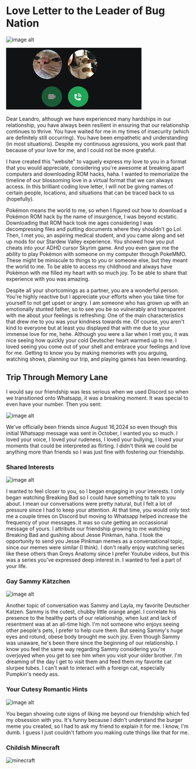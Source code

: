# Love Letter to the Leader of Bug Nation  
![image alt](https://github.com/jasbuggie/jasbuggie.github.io/blob/da14ff94ca1bbf1ac0a4052f2ed45db764f02e6c/image.PNG) 

![urmome](/assets/image.PNG)

Dear Leandro, although we have experienced many hardships in our relationship, you have always been resilient in ensuring that our relationship continues to thrive. You have waited for me in my times of insecurity (which are definitely still occurring). You have been empathetic and understanding (in most situations). Despite my continuous agressions, you work past that because of your love for me, and I could not be more grateful. 

I have created this "website" to vaguely express my love to you in a format that you would appreciate, considering you're awesome at breaking apart computers and downloading ROM hacks, haha. I wanted to memorialize the timeline of our blossoming love in a virtual format that we can always access. In this brilliant coding love letter, I will not be giving names of certain people, locations, and situations that can be traced back to us (hopefully).

Pokémon means the world to me, so when I figured out how to download a Pokémon ROM hack by the name of insurgence, I was beyond ecstatic. Downloading that ROM hack took me ages considering I was decompressing files and putting documents where they shouldn't go Lol. Then, I met you, an aspiring medical student, and you came along and set up mods for our Stardew Valley experience. You showed how you put cheats into your ADHD cursor Skyrim game. And you even gave me the ability to play Pokémon with someone on my computer through PokeMMO. These might be miniscule to things to you or someone else, but they meant the world to me. To be able to access my childhood and always have Pokémon with me filled my heart with so much joy. To be able to share that experience with you was amazing. 

Despite all your shortcomings as a partner, you are a wonderful person. You're highly reactive but I appreciate your efforts when you take time for yourself to not get upset or angry. I am someone who has grown up with an emotionally stunted father, so to see you be so vulnerably and transparent with me about your feelings is refreshing. One of the main characteristics that drew me to you was your kindness towards me. Of course, you aren't kind to everyone but at least you displayed that with me due to your immense love for me, hehe. Although you were a liar when I met you, it was nice seeing how quickly your cold Deutscher heart warmed up to me. I loved seeing you come out of your shell and embrace your feelings and love for me. Getting to know you by making memories with you arguing, watching shows, planning our trip, and playing games has been rewarding. 

## Trip Through Memory Lane 

I would say our friendship was less serious when we used Discord so when we transitioned onto Whatsapp, it was a breaking moment. It was special to even have your number. Then you sent:

![image alt](https://github.com/jasbuggie/jasbuggie.github.io/blob/3b1badc7587ba7e857ebb12247100bad0f87082d/leoemoji1.jpg)

We've officially been friends since August 16,2024 so even though this initial Whatsapp message was sent in October, I wanted you so much. I loved your voice, I loved your rudeness, I loved your bullying, I loved your moments that could be interpreted as flirting. I didn't think we could be anything more than friends so I was just fine with fostering our friendship.

### Shared Interests
![image alt](https://github.com/jasbuggie/jasbuggie.github.io/blob/323082163302dee449c1a14b28d5c4339965a553/Bug%20Repository/IMG_9583.jpg)

I wanted to feel closer to you, so I began engaging in your interests. I only began watching Breaking Bad so I could have something to talk to you about. I mean our conversations were pretty natural, but I felt a lot of pressure since I had to keep your attention. At that time, you would only text me a couple times on Discord but moving to Whatsapp helped increase the frequency of your messages. It was so cute getting an occassional message of yours. I attribute our friendship growing to me watching Breaking Bad and gushing about Jesse Pinkman, haha. I took the opportunity to send you Jesse Pinkman memes as a conversational topic, since our memes were similar (I think). I don't really enjoy watching series like these others than Greys Anatomy since I prefer Youtube videos, but this was a series you've expressed deep interest in. I wanted to feel a part of your life. 

### Gay Sammy Kätzchen
![image alt]([https://github.com/jasbuggie/jasbuggie.github.io/blob/28b94d5f336740f46dc673b2860dde953994491b/Bug%20Repository/ed26178b-b9d8-46fc-80c4-a1903800a1c9.JPG)

Another topic of conversation was Sammy and Layla, my favorite Deutscher Katzen. Sammy is the cutest, chubby little orange angel. I correlate his presence to the healthy parts of our relationship, when lust and lack of resentment was at an all-time high. I'm not someone who enjoys seeing other people's pets, I prefer to help cure them. But seeing Sammy's huge eyes and rotund, obese body brought me such joy. Even though Sammy was unaware, he's been there since the beginning of our relationship. I know you feel the same way regarding Sammy considering you're overjoyed when you get to see him when you visit your older brother. I'm dreaming of the day I get to visit them and feed them my favorite cat slurpee tubes. I can't wait to interact with a foreign cat, especially Pumpkin's needy ass. 

### Your Cutesy Romantic Hints 
![image alt](https://github.com/jasbuggie/jasbuggie.github.io/blob/a2b3580033a81d0b3aa973cca69339df4868b4bc/Bug%20Repository/leoburger.JPG) 

You began showing cute signs of liking me beyond our friendship which fed my obsession with you. It's funny because I didn't understand the burger meme you created, so I had to ask my friend to explain it for me. I know, I'm dumb. I guess I just couldn't fathom you making cute things like that for me. 

### Childish Minecraft 

![minecraft](/assets/assets/IMG_7292.HEIC)



